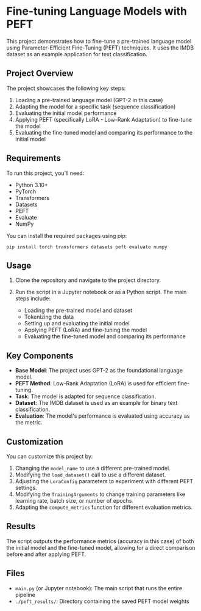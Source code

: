 # Fine-tuning Language Models with PEFT

This project demonstrates how to fine-tune a pre-trained language model using Parameter-Efficient Fine-Tuning (PEFT) techniques. It uses the IMDB dataset as an example application for text classification.

## Project Overview

The project showcases the following key steps:

1. Loading a pre-trained language model (GPT-2 in this case)
2. Adapting the model for a specific task (sequence classification)
3. Evaluating the initial model performance
4. Applying PEFT (specifically LoRA - Low-Rank Adaptation) to fine-tune the model
5. Evaluating the fine-tuned model and comparing its performance to the initial model

## Requirements

To run this project, you'll need:

- Python 3.10+
- PyTorch
- Transformers
- Datasets
- PEFT
- Evaluate
- NumPy

You can install the required packages using pip:

```
pip install torch transformers datasets peft evaluate numpy
```

## Usage

1. Clone the repository and navigate to the project directory.

2. Run the script in a Jupyter notebook or as a Python script. The main steps include:

   - Loading the pre-trained model and dataset
   - Tokenizing the data
   - Setting up and evaluating the initial model
   - Applying PEFT (LoRA) and fine-tuning the model
   - Evaluating the fine-tuned model and comparing its performance

## Key Components

- **Base Model**: The project uses GPT-2 as the foundational language model.
- **PEFT Method**: Low-Rank Adaptation (LoRA) is used for efficient fine-tuning.
- **Task**: The model is adapted for sequence classification.
- **Dataset**: The IMDB dataset is used as an example for binary text classification.
- **Evaluation**: The model's performance is evaluated using accuracy as the metric.

## Customization

You can customize this project by:

1. Changing the `model_name` to use a different pre-trained model.
2. Modifying the `load_dataset()` call to use a different dataset.
3. Adjusting the `LoraConfig` parameters to experiment with different PEFT settings.
4. Modifying the `TrainingArguments` to change training parameters like learning rate, batch size, or number of epochs.
5. Adapting the `compute_metrics` function for different evaluation metrics.

## Results

The script outputs the performance metrics (accuracy in this case) of both the initial model and the fine-tuned model, allowing for a direct comparison before and after applying PEFT.

## Files

- `main.py` (or Jupyter notebook): The main script that runs the entire pipeline
- `./peft_results/`: Directory containing the saved PEFT model weights